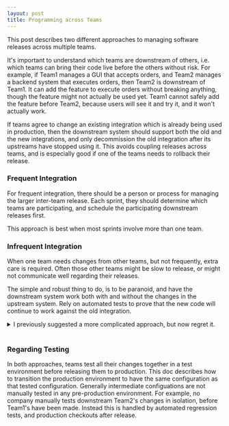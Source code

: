 ```yaml
---
layout: post
title: Programming across Teams
---
```

This post describes two different approaches to managing software releases across multiple teams.

It's important to understand which teams are downstream of others,
i.e. which teams can bring their code live before the others without risk.
For example, if Team1 manages a GUI that accepts orders, and Team2 manages a backend system that executes orders,
then Team2 is downstream of Team1. It can add the feature to execute orders without breaking anything,
though the feature might not actually be used yet. Team1 cannot safely add the feature before Team2, because users will see it and try it,
and it won't actually work.

If teams agree to change an existing integration which is already being used in production,
then the downstream system should support both the old and the new integrations,
and only decommission the old integration after its upstreams have stopped using it.
This avoids coupling releases across teams, and is especially good if one of the teams needs to rollback their release.
### Frequent Integration
For frequent integration, there should be a person or process for managing the larger inter-team release.
Each sprint, they should determine which teams are participating, and schedule the participating downstream releases first.

This approach is best when most sprints involve more than one team.

### Infrequent Integration
When one team needs changes from other teams, but not frequently, extra care is required.
Often those other teams might be slow to release, or might not communicate well regarding their releases.

The simple and robust thing to do, is to be paranoid, and have the downstream system work both with and without the changes in the upstream system. Rely on automated tests to prove that the new code will continue to work against the old integration.

<details>
<summary>I previously suggested a more complicated approach, but now regret it.</summary>

<br/>
The trick here is for the motivated team to get task IDs from other teams whenever those other teams make changes for them.
For example, when the GUI Team1 wants to support a new order type, and needs the backend Team2 to support it,
they need to get an ID from Team2, say MYJIRA123.
Then, before Team1 schedules a release, they can ask Team2, "did you release MYJIRA123 yet to production?"
<br/>
<br/>
This is even more important than having an ID beforehand, for tracking when the other team will do the work.
Programmers should remember (and managers should remind them), that _any time_ they ask another team to do something,
to do anything other than "please bring up our test environment", they should get a task ID.
<br/>
<br/>
Teams should understand that it's important that these tasks be "agile",
that they represent everything that's needed for the feature by the requiring team.
If the implementing team wants to split the task up into ten subtasks, that's fine,
but it's important that the critical one have a stable identifier.
<br/>
<br/>
Note that it's not necessarily the most upstream team which needs to be most proactive here;
it's the most motivated team, the team that owns the overall feature.
That team needs to make sure that downstream teams release their changes first, and that upstream teams release their changes afterwards.
</details>
<br/>

### Regarding Testing
In both approaches, teams test all their changes together in a test environment before releasing them to production.
This doc describes how to transition the production environment to have the same configuration as that tested configuration.
Generally intermediate configuations are not manually tested in any pre-production environment.
For example, no company manually tests downstream Team2's changes in isolation, before Team1's have been made.
Instead this is handled by automated regression tests, and production checkouts after release.
